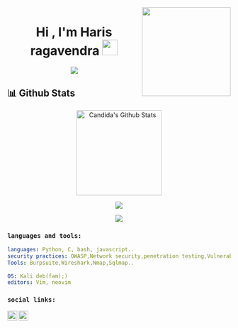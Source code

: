 <img align='right' src='https://user-images.githubusercontent.com/5713670/87202985-820dcb80-c2b6-11ea-9f56-7ec461c497c3.gif' width='200'>

<h1 align="center">Hi , I'm Haris ragavendra <img src="https://media.giphy.com/media/hvRJCLFzcasrR4ia7z/giphy.gif" width="35"></h1>
<p align="center">
 <a href="https://github.com/DenverCoder1/readme-typing-svg"><img src="https://readme-typing-svg.herokuapp.com?lines=Computer+Science+Student;CYBERSECURITY%20%20ENTHUSIAST;CTF+Player;Application%20Security;Reverse%20Engineering;Always%20learning%20new%20things;%20;&center=true&width=500&height=50;color:red;font-style:bold"></a>
</p>

## 📊 Github Stats
  <p align="center">
    <a href="https://github.com/anuraghazra/github-readme-stats"><img alt="Candida's Github Stats" src="https://github-readme-stats.vercel.app/api?username=Harish-2608&show_icons=true&count_private=true&theme=algolia" height="192px"/></a></p>
    

  <p align=center><a href="https://github.com/anuraghazra/github-readme-stats"><img align="center" src="https://github-readme-stats.vercel.app/api/top-langs/?username=Harish-2608&layout=compact&theme=buefy&hide_border=true" /></a></p>


<p align=center ><img src="https://streak-stats.demolab.com?user=Harish-2608&theme=hacker" >
	</p>

### `languages and tools:`

```yaml
languages: Python, C, bash, javascript..
security practices: OWASP,Network security,penetration testing,Vulnerability assessment.
Tools: Burpsuite,Wireshark,Nmap,Sqlmap..
  
OS: Kali deb(fam);)
editors: Vim, neovim
```


[linkedin]: https://in.linkedin.com/in/haris-ragavendra-k-b41b1725b
[gmail]: mailto:kdharisragavendra@gmail.com
### `social links:`
[<img align="left" alt="linkedin" width="22px" src="https://www.iconfinder.com/icons/4202085/download/png/64" />][linkedin]
[<img align="left" alt="email" width="22px" src="https://www.iconfinder.com/icons/4202011/download/svg/4096" />][gmail]

<p>
